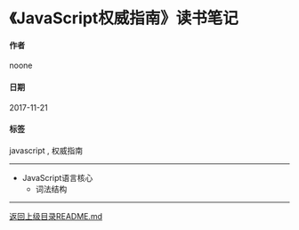 # 《JavaScript权威指南》读书笔记

#### 作者
noone

#### 日期
2017-11-21

#### 标签
   javascript , 权威指南

---

- JavaScript语言核心
  - 词法结构

---
[返回上级目录README.md](../README.md)
